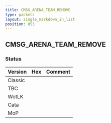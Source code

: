 ```yaml
---
title: CMSG_ARENA_TEAM_REMOVE
type: packets
layout: single_markdown_in_list
position: 853
---
```


## CMSG_ARENA_TEAM_REMOVE

### Status

Version | Hex | Comment
---------- | ---------- | ---------- 
Classic |  |  
TBC |  |  
WotLK |  |  
Cata |  |  
MoP |  |  